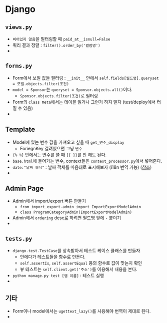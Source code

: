 # Django

## `views.py`

- `비어있지 않음`을 필터링할 때 `paid_at__isnull=False`
- 쿼리 결과 정렬 : `filter().order_by('컬럼명')`
- 

## `forms.py`

- Form에서 보일 값들 필터링 : `__init__` 안에서 `self.fields[필드명].queryset = 모델.objects.filter(조건)`
- `model = Sponsor`는 `queryset = Sponsor.objects.all()`이다.
    - `Sponsor.objects.filter(조건)`로 필터링
- Form의 `class Meta`에서는 테이블 읽거나 그런거 하지 말자 (test/deploy에서 터질 수 있음)
- 

## Template

- Model에 있는 변수 값을 가져오고 싶을 때 `get_변수_display`
    - ForiegnKey 걸려있으면 그냥 `변수`
- `{% %}` 안에서는 변수를 쓸 때 `{{ }}`를 안 해도 된다.
- `base.html`에 들어가는 변수, context들은 `context_processor.py`에서 넣어준다.
- `date:"날짜 형식"` : 날짜 객체를 마음대로 표시해보자 (i18n 번역 가능) ([참조]( https://docs.djangoproject.com/en/3.0/ref/templates/builtins/#date ))
- 

## Admin Page

- Admin에서 import/export 버튼 만들기
    - `from import_export.admin import ImportExportModelAdmin`
    - `class ProgramCategoryAdmin(ImportExportModelAdmin)`
- Admin에서 `ordering` desc로 하려면 필드명 앞에 `-` 붙이기
- 

## `tests.py`

- `django.test.TestCase`를 상속받아서 테스트 케이스 클래스를 만들자
    - 안에다가 테스트들을 함수로 만든다.
    - `self.assertIs`, `self.assertEqual` 등의 함수로 값이 맞는지 확인
    - 뷰 테스트는 `self.client.get('주소')`를 이용해서 내용을 본다.
- `python manage.py test [앱 이름]` : 테스트 실행
- 

## 기타

- Form이나 model에서는 `ugettext_lazy()`를 사용해야 번역이 제대로 된다.
- 